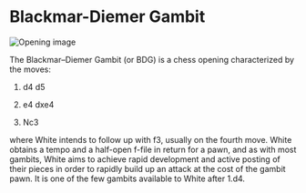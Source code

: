 # Blackmar-Diemer Gambit

![Opening image](https://www.thechesswebsite.com/wp-content/uploads/2012/07/blackmar_big.jpg)

The Blackmar–Diemer Gambit (or BDG) is a chess opening characterized by the moves:



1. d4 d5

2. e4 dxe4

3. Nc3

where White intends to follow up with f3, usually on the fourth move.  White obtains a tempo and a half-open f-file in return for a pawn, and as with most gambits, White aims to achieve rapid development and active posting of their pieces in order to rapidly build up an attack at the cost of the gambit pawn. It is one of the few gambits available to White after 1.d4. 



